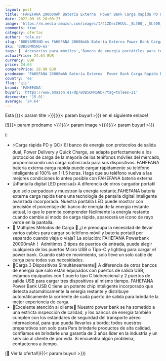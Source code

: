```yaml
---
layout: post
title: 'FAHEFANA 20000mAh Batería Externa  Power Bank Carga Rapida PD & QC 3.0 USB C Cargador Portatil  con Digital Display 3 Salidas Compatible con iPhone  Samsung  Xiaomi  Huawei  iPad  Airpods'
date: 2022-09-16 20:00:23
image: 'https://m.media-amazon.com/images/I/41ZDeiCHUUL._SL500_._SL400_.jpg'
comments: true
category: ofertas
author: 'tole.es'
slug: 'B0B56MRSND-es FAHEFANA 20000mAh Batería Externa Power Bank Carga Rapida...'
sku: 'B0B56MRSND-es'
tags: [ 'Accesorios para móviles','Bancos de energía portátiles para teléfonos móviles','Cargadores para móviles','Comunicación móvil y accesorios','Electrónica','fahefana','ipad','iphone','🇪🇸', ]
actualPrice: 24.64 EUR
currency: EUR
price: 24.64
comparePrice: 28.99 EUR
prodname: 'FAHEFANA 20000mAh Batería Externa  Power Bank Carga Rapida PD & QC 3.0 USB C Cargador Portatil  con Digital Display 3 Salidas Compatible con iPhone  Samsung  Xiaomi  Huawei  iPad  Airpods'
country: 'es'
flag: '🇪🇸'
brand: 'FAHEFANA'
buyurl: 'https://www.amazon.es/dp/B0B56MRSND/?tag=tolees-21'
descuento: '15.01'
average: '24.64'
---
```


Está [{{< param title >}}]({{< param buyurl >}}) en el siguiente enlace!

[![{{< param prodname >}}]({{< param image >}})]({{< param buyurl >}})

ℹ️:

- ⚡Carga rápida PD y QC⚡ El banco de energía con protocolos de salida dual, Power Delivery y Quick Charge, se adapta perfectamente a los protocolos de carga de la mayoría de los teléfonos móviles del mercado, proporcionando una carga optimizada para sus dispositivos. FAHEFANA batería externa carga rapida puede cargar rápidamente su teléfono inteligente al 100% en 1-1.5 horas. Haga que su teléfono vuelva a las mejores condiciones lo antes posible con FAHEFANA batería externa
- 👍Pantalla digital LED precisa👍 A diferencia de otros cargador portatil que solo parpadean y muestran la energía restante,FAHEFANA bateria externa carga rapida tiene una tecnología de pantalla digital inteligente avanzada incorporada. Nuestra pantalla LED puede mostrar con precisión el porcentaje del banco de energía de la energía restante actual, lo que le permite comprender fácilmente la energía restante cuando cambie al modo de carga rápida, aparecerá un icono de rayo verde en la pantalla.
- 🔋 Múltiples Métodos de Carga 🔋 ¿Le preocupa la necesidad de llevar varios cables para cargar su teléfono móvil y bateria portatil por separado cuando viaja o viaja? La solución: FAHEFANA Powerbank 20000mAh！ Admitimos 3 tipos de puertos de entrada, puede elegir cualquiera de los puertos Micro USB o Tipo-C y lighting para cargar el power bank. Cuando esté en movimiento, solo lleve un solo cable de carga para todas sus necesidades.
- 🔋Carga 3 Dispositivos Simultáneamente🔋 A diferencia de otros bancos de energía que solo están equipados con puertos de salida USB, estamos equipados con 1 puerto tipo C bidireccional y 2 puertos de salida USB para cargar tres dispositivos al mismo tiempo. FAHEFANA Power Bank USB C tiene un potente chip inteligente incorporado que detecta automáticamente la energía restante y distribuye automáticamente la corriente de cada puerto de salida para brindarle la mejor experiencia de carga.
- 🥇Excelente atención al cliente🥇 Nuestro power bank se ha sometido a una estricta inspección de calidad, y los bancos de energía también cumplen con los estándares de seguridad del transporte aéreo internacional, para que pueda llevarlos a bordo; todos nuestros preparativos son solo para Para brindarle productos de alta calidad, confiamos en brindarle una garantía de 3 años líder en la industria y un servicio al cliente de por vida. Si encuentra algún problema, contáctenos a tiempo.

[🛒 Ver la oferta!!]({{< param buyurl >}})
